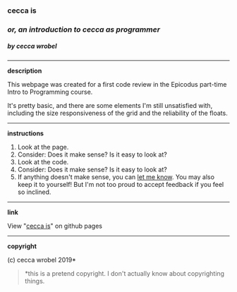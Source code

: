 ### **cecca is**
### *or, an introduction to cecca as programmer*
##### by cecca wrobel
---
**description**

This webpage was created for a first code review in the Epicodus part-time Intro to Programming course.

It's pretty basic, and there are some elements I'm still unsatisfied with, including the size responsiveness of the grid and the reliability of the floats.

---
**instructions**
1. Look at the page.
2. Consider: Does it make sense? Is it easy to look at?
3. Look at the code.
4. Consider: Does it make sense? Is it easy to look at?
5. If anything doesn't make sense, you can [let me know](mailto:ceccawrobel@gmail.com). You may also keep it to yourself! But I'm not too proud to accept feedback if you feel so inclined.

---
**link**

View "[cecca is](https://ceccawrobel.github.io/landing-page/)" on github pages

---
**copyright**

(c) cecca wrobel 2019*

>*this is a pretend copyright. I don't actually know about copyrighting things.
